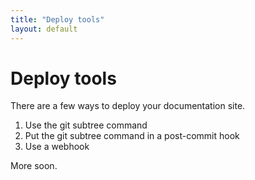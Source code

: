 ```yaml
---
title: "Deploy tools"
layout: default
---
```


# Deploy tools

There are a few ways to deploy your documentation site.

1. Use the git subtree command
2. Put the git subtree command in a post-commit hook
3. Use a webhook

More soon.
